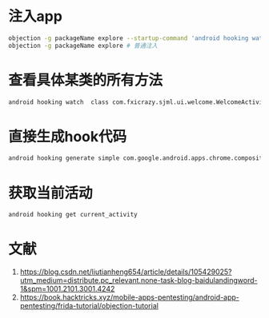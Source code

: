 # 注入app  
```bash
objection -g packageName explore --startup-command 'android hooking watch xxx'  #spawn方式注入
objection -g packageName explore # 普通注入

```

# 查看具体某类的所有方法  
```bash
android hooking watch  class com.fxicrazy.sjml.ui.welcome.WelcomeActivit
```

# 直接生成hook代码  
```bash
android hooking generate simple com.google.android.apps.chrome.compositor.Invalidator

```
# 获取当前活动  

```bash
android hooking get current_activity
```

# 文献  
1. https://blog.csdn.net/liutianheng654/article/details/105429025?utm_medium=distribute.pc_relevant.none-task-blog-baidulandingword-1&spm=1001.2101.3001.4242
2. https://book.hacktricks.xyz/mobile-apps-pentesting/android-app-pentesting/frida-tutorial/objection-tutorial  
